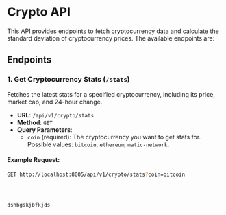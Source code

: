 # Crypto API

This API provides endpoints to fetch cryptocurrency data and calculate the standard deviation of cryptocurrency prices. The available endpoints are:

## Endpoints

### 1. **Get Cryptocurrency Stats** (`/stats`)

Fetches the latest stats for a specified cryptocurrency, including its price, market cap, and 24-hour change.

- **URL**: `/api/v1/crypto/stats`
- **Method**: `GET`
- **Query Parameters**:
  - `coin` (required): The cryptocurrency you want to get stats for. Possible values: `bitcoin`, `ethereum`, `matic-network`.

#### Example Request:

```bash
GET http://localhost:8005/api/v1/crypto/stats?coin=bitcoin




dshbgskjbfkjds
